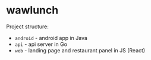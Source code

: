 # wawlunch

Project structure:

* `android` - android app in Java
* `api` - api server in Go
* `web` - landing page and restaurant panel in JS (React)
